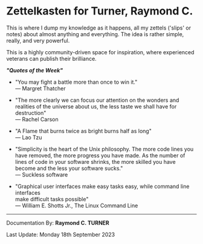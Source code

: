 # Zettelkasten for Turner, Raymond C.



This is where I dump my knowledge as it happens, all my zettels ('slips' or notes) about almost anything and everything. The idea is rather simple, really, and very powerful.

<!-- Everything is in docs or at https://rayct.github.io/zet. -->

This is a highly community-driven space for inspiration, where experienced veterans can publish their brilliance.

***"Quotes of the Week"***

* "You may fight a battle more than once to win it."\
― Margret Thatcher

* "The more clearly we can focus our attention on the wonders and realities of the universe about us, the less taste we shall have for destruction"\
― Rachel Carson

* "A Flame that burns twice as bright burns half as long"\
― Lao Tzu

* "Simplicity is the heart of the Unix philosophy.
The more code lines you have removed, the more progress you have made.
As the number of lines of code in your software shrinks, the more skilled you have become and the less your
software sucks."\
― Suckless software

* "Graphical user interfaces make easy tasks easy, while command line interfaces\
make difficult tasks possible"\
― William E. Shotts Jr., The Linux Command Line


---

Documentation By: **Raymond C. TURNER**

Last Update: Monday 18th September 2023